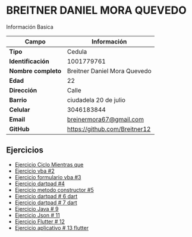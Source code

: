 # BREITNER DANIEL MORA QUEVEDO
Información Basica

| Campo | Información |
| --- | --- |
| **Tipo** | Cedula |
| **Identificación** | 1001779761 |
| **Nombre completo** | Breitner Daniel Mora Quevedo |
| **Edad** | 22 |
| **Dirección** | Calle |
| **Barrio** | ciudadela 20 de julio |
| **Celular** | 3046183844 |
| **Email** | breinermora67@gmail.com |
| **GitHub** | https://github.com/Breitner12 |

## Ejercicios
- [Ejercicio Ciclo Mientras que](/breitner/ciclowhile/README.md)
- [Ejercicio vba #2](/breitner/ejercicio_2/README.md)
- [Ejercicio  formulario vba #3](/breitner/ejercicio_3/README.md)
- [Ejercicio dartpad #4](/breitner/ejercicio_4/README.md)
- [Ejercicio metodo constructor #5](/breitner/ejercicio_5/README.md)
- [Ejercicio dartpad # 6 dart](/breitner/ejercicio_6/README.md)
- [Ejercicio dartpad # 7 dart](/breitner/ejercicio_7/README.md)
- [Ejercicio Java # 9 ](/breitner/ejercicio_9/README.md)
- [Ejercicio Json # 11 ](/breitner/ejercicio_11/README.md)
- [Ejercicio Flutter # 12 ](/breitner/ejercicio_12/README.md)
- [Ejercicio aplicativo # 13 flutter](/breitner/aplicacion/README.MD)